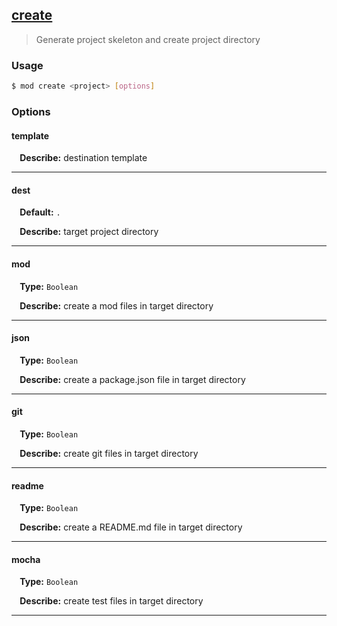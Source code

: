 ## <a href="#create" name="create">create</a>
> Generate project skeleton and create project directory

### Usage

```sh
$ mod create <project> [options]
```

### Options

#### template


<p> <b>&nbsp;&nbsp;&nbsp;&nbsp;Describe:</b> destination template</p>
<hr>

#### dest

<p> <b>&nbsp;&nbsp;&nbsp;&nbsp;Default:</b> <code>.</code></p>
<p> <b>&nbsp;&nbsp;&nbsp;&nbsp;Describe:</b> target project directory</p>
<hr>

#### mod
<p> <b>&nbsp;&nbsp;&nbsp;&nbsp;Type:</b> <code>Boolean</code></p>

<p> <b>&nbsp;&nbsp;&nbsp;&nbsp;Describe:</b> create a mod files in target directory</p>
<hr>

#### json
<p> <b>&nbsp;&nbsp;&nbsp;&nbsp;Type:</b> <code>Boolean</code></p>

<p> <b>&nbsp;&nbsp;&nbsp;&nbsp;Describe:</b> create a package.json file in target directory</p>
<hr>

#### git
<p> <b>&nbsp;&nbsp;&nbsp;&nbsp;Type:</b> <code>Boolean</code></p>

<p> <b>&nbsp;&nbsp;&nbsp;&nbsp;Describe:</b> create git files in target directory</p>
<hr>

#### readme
<p> <b>&nbsp;&nbsp;&nbsp;&nbsp;Type:</b> <code>Boolean</code></p>

<p> <b>&nbsp;&nbsp;&nbsp;&nbsp;Describe:</b> create a README.md file in target directory</p>
<hr>

#### mocha
<p> <b>&nbsp;&nbsp;&nbsp;&nbsp;Type:</b> <code>Boolean</code></p>

<p> <b>&nbsp;&nbsp;&nbsp;&nbsp;Describe:</b> create test files in target directory</p>
<hr>







